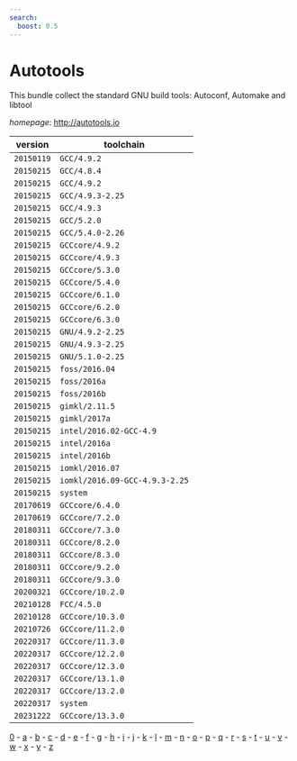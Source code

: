 ```yaml
---
search:
  boost: 0.5
---
```

# Autotools

This bundle collect the standard GNU build tools: Autoconf, Automake and libtool

*homepage*: <http://autotools.io>

version | toolchain
--------|----------
``20150119`` | ``GCC/4.9.2``
``20150215`` | ``GCC/4.8.4``
``20150215`` | ``GCC/4.9.2``
``20150215`` | ``GCC/4.9.3-2.25``
``20150215`` | ``GCC/4.9.3``
``20150215`` | ``GCC/5.2.0``
``20150215`` | ``GCC/5.4.0-2.26``
``20150215`` | ``GCCcore/4.9.2``
``20150215`` | ``GCCcore/4.9.3``
``20150215`` | ``GCCcore/5.3.0``
``20150215`` | ``GCCcore/5.4.0``
``20150215`` | ``GCCcore/6.1.0``
``20150215`` | ``GCCcore/6.2.0``
``20150215`` | ``GCCcore/6.3.0``
``20150215`` | ``GNU/4.9.2-2.25``
``20150215`` | ``GNU/4.9.3-2.25``
``20150215`` | ``GNU/5.1.0-2.25``
``20150215`` | ``foss/2016.04``
``20150215`` | ``foss/2016a``
``20150215`` | ``foss/2016b``
``20150215`` | ``gimkl/2.11.5``
``20150215`` | ``gimkl/2017a``
``20150215`` | ``intel/2016.02-GCC-4.9``
``20150215`` | ``intel/2016a``
``20150215`` | ``intel/2016b``
``20150215`` | ``iomkl/2016.07``
``20150215`` | ``iomkl/2016.09-GCC-4.9.3-2.25``
``20150215`` | ``system``
``20170619`` | ``GCCcore/6.4.0``
``20170619`` | ``GCCcore/7.2.0``
``20180311`` | ``GCCcore/7.3.0``
``20180311`` | ``GCCcore/8.2.0``
``20180311`` | ``GCCcore/8.3.0``
``20180311`` | ``GCCcore/9.2.0``
``20180311`` | ``GCCcore/9.3.0``
``20200321`` | ``GCCcore/10.2.0``
``20210128`` | ``FCC/4.5.0``
``20210128`` | ``GCCcore/10.3.0``
``20210726`` | ``GCCcore/11.2.0``
``20220317`` | ``GCCcore/11.3.0``
``20220317`` | ``GCCcore/12.2.0``
``20220317`` | ``GCCcore/12.3.0``
``20220317`` | ``GCCcore/13.1.0``
``20220317`` | ``GCCcore/13.2.0``
``20220317`` | ``system``
``20231222`` | ``GCCcore/13.3.0``

[0](../0/index.md) - [a](../a/index.md) - [b](../b/index.md) - [c](../c/index.md) - [d](../d/index.md) - [e](../e/index.md) - [f](../f/index.md) - [g](../g/index.md) - [h](../h/index.md) - [i](../i/index.md) - [j](../j/index.md) - [k](../k/index.md) - [l](../l/index.md) - [m](../m/index.md) - [n](../n/index.md) - [o](../o/index.md) - [p](../p/index.md) - [q](../q/index.md) - [r](../r/index.md) - [s](../s/index.md) - [t](../t/index.md) - [u](../u/index.md) - [v](../v/index.md) - [w](../w/index.md) - [x](../x/index.md) - [y](../y/index.md) - [z](../z/index.md)

